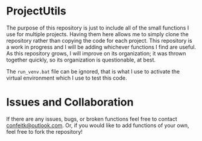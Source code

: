 # ProjectUtils

The purpose of this repository is just to include all of the small functions I use for multiple projects. Having them here allows me to simply clone the repository rather than copying the code for each project. This repository is a work in progress and I will be adding whichever functions I find are useful. As this repository grows, I will improve on its organization; it was thrown together quickly, so its organization is questionable, at best.

The `run_venv.bat` file can be ignored, that is what I use to activate the virtual environment which I use to test this code.

# Issues and Collaboration
If there are any issues, bugs, or broken functions feel free to contact confeitk@outlook.com. Or, if you would like to add functions of your own, feel free to fork the repository!
